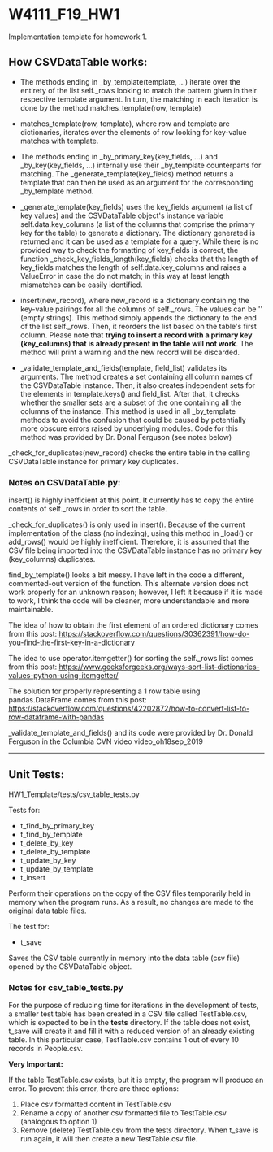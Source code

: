 # W4111_F19_HW1
Implementation template for homework 1.

## How CSVDataTable works:

- The methods ending in _by_template(template, ...) iterate over the entirety of the list self._rows looking to match the 
pattern given in their respective template argument. In turn, the matching in each iteration is done by the method 
matches_template(row, template) 

- matches_template(row, template), where row and template are dictionaries, iterates over the elements of row looking for 
key-value matches with template.

- The methods ending in _by_primary_key(key_fields, ...) and _by_key(key_fields, ...) internally use their _by_template 
counterparts for matching. The _generate_template(key_fields) method returns a template that can then be used as an 
argument for the corresponding _by_template method. 

- _generate_template(key_fields) uses the key_fields argument (a list of key values) and the CSVDataTable object's 
instance variable self.data.key_columns (a list of the columns that comprise the primary key for the table) to generate 
a dictionary. The dictionary generated is returned and it can be used as a template for a query. While there is no 
provided way to check the formatting of key_fields is correct, the function _check_key_fields_length(key_fields) checks 
that the length of key_fields matches the length of self.data.key_columns and raises a ValueError in case the do not 
match; in this way at least length mismatches can be easily identified. 

- insert(new_record), where new_record is a dictionary containing the key-value pairings for all the columns of 
self._rows. The values can be '' (empty strings). This method simply appends the dictionary to the end of the list 
self._rows. Then, it reorders the list based on the table's first column. Please note that **trying to insert a record 
with a primary key (key_columns) that is already present in the table will not work**. The method will print a warning 
and the new record will be discarded.

- _validate_template_and_fields(template, field_list) validates its arguments. The method creates a set containing all 
column names of the CSVDataTable instance. Then, it also creates independent sets for the elements in template.keys() 
and field_list. After that, it checks whether the smaller sets are a subset of the one containing all the columns of the 
instance. This method is used in all _by_template methods to avoid the confusion that could be caused by potentially 
more obscure errors raised by underlying modules. Code for this method was provided by Dr. Donal Ferguson (see notes 
below)

_check_for_duplicates(new_record) checks the entire table in the calling CSVDataTable instance for primary key 
duplicates.

### Notes on CSVDataTable.py:

insert() is highly inefficient at this point. It currently has to copy the entire contents of self._rows in 
order to sort the table.

_check_for_duplicates() is only used in insert(). Because of the current implementation of the class (no indexing), 
using this method in _load() or add_rows() would be highly inefficient. Therefore, it is assumed that the CSV file being 
imported into the CSVDataTable instance has no primary key (key_columns) duplicates.

find_by_template() looks a bit messy. I have left in the code a different, commented-out version of the function. This 
alternate version does not work properly for an unknown reason; however, I left it because if it is made to work, I 
think the code will be cleaner, more understandable and more maintainable.

The idea of how to obtain the first element of an ordered dictionary comes from this post: 
https://stackoverflow.com/questions/30362391/how-do-you-find-the-first-key-in-a-dictionary

The idea to use operator.itemgetter() for sorting the self._rows list comes from this post:
https://www.geeksforgeeks.org/ways-sort-list-dictionaries-values-python-using-itemgetter/

The solution for properly representing a 1 row table using pandas.DataFrame comes from this post: 
https://stackoverflow.com/questions/42202872/how-to-convert-list-to-row-dataframe-with-pandas

_validate_template_and_fields() and its code were provided by Dr. Donald Ferguson in the Columbia CVN video 
video_oh18sep_2019

---

## Unit Tests: 

HW1_Template/tests/csv_table_tests.py

Tests for:

- t_find_by_primary_key
- t_find_by_template
- t_delete_by_key
- t_delete_by_template
- t_update_by_key
- t_update_by_template
- t_insert

Perform their operations on the copy of the CSV files temporarily held in memory when the program runs. As a result, no 
changes are made to the original data table files.

The test for:

- t_save

Saves the CSV table currently in memory into the data table (csv file) opened by the CSVDataTable object. 

### Notes for csv_table_tests.py

For the purpose of reducing time for iterations in the development of tests, a smaller test table has been created in a 
CSV file called TestTable.csv, which is expected to be in the __tests__ directory. If the table does not exist, t_save 
will create it and fill it with a reduced version of an already existing table. In this particular case, TestTable.csv 
contains 1 out of every 10 records in People.csv.

**Very Important:**

If the table TestTable.csv exists, but it is empty, the program will produce an error. To prevent this error, there are 
three options:
1. Place csv formatted content in TestTable.csv
2. Rename a copy of another csv formatted file to TestTable.csv (analogous to option 1)
3. Remove (delete) TestTable.csv from the tests directory. When t_save is run again, it will then create a new 
TestTable.csv file.